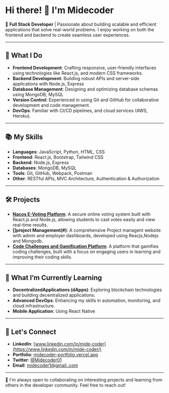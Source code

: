 # Hi there! 👋 I'm Midecoder

🚀 **Full Stack Developer** | Passionate about building scalable and efficient applications that solve real-world problems. I enjoy working on both the frontend and backend to create seamless user experiences.

---

## 🌟 What I Do

- **Frontend Development**: Crafting responsive, user-friendly interfaces using technologies like React.js, and modern CSS frameworks.
- **Backend Development**: Building robust APIs and server-side applications with Node.js, Express
- **Database Management**: Designing and optimizing database schemas using MongoDB, MySQL
- **Version Control**: Experienced in using Git and GitHub for collaborative development and code management.
- **DevOps**: Familiar with CI/CD pipelines, and cloud services (AWS, Heroku).

---

## 📚 My Skills

- **Languages**: JavaScript, Python, HTML, CSS
- **Frontend**: React.js, Bootstrap, Tailwind CSS
- **Backend**: Node.js, Express
- **Databases**: MongoDB, MySQL
- **Tools**: Git, GitHub, Webpack, Postman
- **Other**: RESTful APIs, MVC Architecture, Authentication & Authorization

---

## 🛠️ Projects

- **[Nacos E-Voting Platform](#)**: A secure online voting system built with React.js and Node.js, allowing students to cast votes easily and view real-time results.
- **[]project Management(#)**: A comprehensive Project managent website  with admin and employer dashboards, developed using Reacjs,Nodejs and Mongodb.
- **[Code Challenges and Gamification Platform](#)**: A platform that gamifies coding challenges, built with a focus on engaging users in learning and improving their coding skills.

---

## 🌱 What I’m Currently Learning

- **DecentralizedApplications (dApps)**: Exploring blockchain technologies and building decentralized applications.
- **Advanced DevOps**: Enhancing my skills in automation, monitoring, and cloud infrastructure.
- **Mobile Application**: Using React Native
---

## 🤝 Let's Connect

- **LinkedIn**: [www.linkedin.com/in/mide-coder](https://www.linkedin.com/in/mide-coder/)
- **Portfolio**: [midecoder-portfolio.vercel.app](https://midecoder-portfolio.vercel.app/)
- **Twitter**: [@Midecoder01](https://x.com/Ayomide78268640)
- **Email**: [midecoder1@gmail..com](mailto:midecoder1@gmail.com)

---

🌟 I'm always open to collaborating on interesting projects and learning from others in the developer community. Feel free to reach out!
